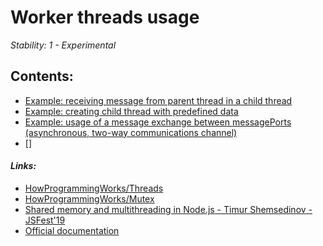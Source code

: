 # Worker threads usage

*Stability: 1 - Experimental*

## Contents:
  - [Example: receiving message from parent thread in a child thread](workerThreads1.js)
  - [Example: creating child thread with predefined data](workerThreads2.js)
  - [Example: usage of a message exchange between messagePorts (asynchronous, two-way communications channel)](workerThreads3.js)
  - []


#### *Links:*
  - [HowProgrammingWorks/Threads](1)
  - [HowProgrammingWorks/Mutex](2)
  - [Shared memory and multithreading in Node.js - Timur Shemsedinov - JSFest'19](3)
  - [Official documentation](4)



[1]:https://github.com/HowProgrammingWorks/Threads
[2]:https://github.com/HowProgrammingWorks/Mutex
[3]:https://www.slideshare.net/tshemsedinov/shared-memory-and-multithreading-in-nodejs-timur-shemsedinov-jsfest19
[4]:https://nodejs.org/api/worker_threads.html
